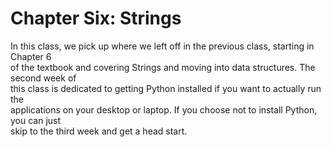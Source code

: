 # Chapter Six: Strings
In this class, we pick up where we left off in the previous class, starting in Chapter 6 <br>
of the textbook and covering Strings and moving into data structures. The second week of <br>
this class is dedicated to getting Python installed if you want to actually run the <br>
applications on your desktop or laptop. If you choose not to install Python, you can just<br> 
skip to the third week and get a head start.